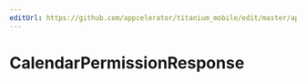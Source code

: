 ```yaml
---
editUrl: https://github.com/appcelerator/titanium_mobile/edit/master/apidoc/Titanium/Android/Calendar/Calendar.yml
---
```

# CalendarPermissionResponse

<TypeHeader/>

<ApiDocs/>
